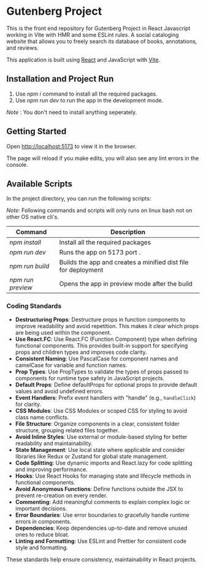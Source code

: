 # Gutenberg Project

This is the front end repository for Gutenberg Project in React Javascript working in Vite with HMR and some ESLint rules.
A social cataloging website that allows you to freely search its database of books, annotations, and reviews.


This application is built using [React](https://github.com/facebook/react) and JavaScript with [Vite](https://github.com/vitejs/vite).

## Installation and Project Run

1. Use *npm i* command to install all the required packages.
2. Use *npm run dev* to run the app in the development mode.

*Note* : You don't need to install anything seperately.

## Getting Started

Open [http://localhost:5173](http://localhost:5173) to view it in the browser.

The page will reload if you make edits, you will also see any lint errors in the console.

## Available Scripts

In the project directory, you can run the following scripts:

*Note*: Following commands and scripts will only runs on linux bash not on other OS native cli's.

| Command                               | Description                                                               |
| ------------------------------------- | ------------------------------------------------------------------------- |
| *npm install*               | Install all the required packages                      |
| *npm run dev*               | Runs the app on 5173 port .                      |
| *npm run build*        | Builds the app and creates a minified dist file for deployment                       |
| *npm run preview*    | Opens the app in preview mode after the build                 |


### Coding Standards

- **Destructuring Props**: Destructure props in function components to improve readability and avoid repetition. This makes it clear which props are being used within the component.  
- **Use React.FC**: Use React.FC (Function Component) type when defining functional components. This provides built-in support for specifying props and children types and improves code clarity.  
- **Consistent Naming**: Use PascalCase for component names and camelCase for variable and function names.  
- **Prop Types**: Use PropTypes to validate the types of props passed to components for runtime type safety in JavaScript projects.  
- **Default Props**: Define defaultProps for optional props to provide default values and avoid undefined errors.  
- **Event Handlers**: Prefix event handlers with "handle" (e.g., `handleClick`) for clarity.  
- **CSS Modules**: Use CSS Modules or scoped CSS for styling to avoid class name conflicts.  
- **File Structure**: Organize components in a clear, consistent folder structure, grouping related files together.  
- **Avoid Inline Styles**: Use external or module-based styling for better readability and maintainability.  
- **State Management**: Use local state where applicable and consider libraries like Redux or Zustand for global state management.  
- **Code Splitting**: Use dynamic imports and React.lazy for code splitting and improving performance.  
- **Hooks**: Use React Hooks for managing state and lifecycle methods in functional components.  
- **Avoid Anonymous Functions**: Define functions outside the JSX to prevent re-creation on every render.  
- **Commenting**: Add meaningful comments to explain complex logic or important decisions.  
- **Error Boundaries**: Use error boundaries to gracefully handle runtime errors in components.  
- **Dependencies**: Keep dependencies up-to-date and remove unused ones to reduce bloat.  
- **Linting and Formatting**: Use ESLint and Prettier for consistent code style and formatting.

These standards help ensure consistency, maintainability in React projects.